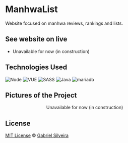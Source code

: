 # ManhwaList

Website focused on manhwa reviews, rankings and lists.

## See website on live

- Unavailable for now (in construction)

## Technologies Used

![Node](https://img.shields.io/badge/-NodeJS-black?style=for-the-badge&logo=node.js)
![VUE](https://img.shields.io/badge/-Vuejs-black?style=for-the-badge&logo=vue.js)
![SASS](https://img.shields.io/badge/-SASS-black?style=for-the-badge&logo=sass)
![Java](https://img.shields.io/badge/-Java-black?style=for-the-badge&logo=openjdk)
![mariadb](https://img.shields.io/badge/-mariadb-black?style=for-the-badge&logo=mariadb)

## Pictures of the Project

<div align="center">

Unavailable for now (in construction)

</div>

## License

[MIT License](./LICENSE) © [Gabriel Silveira](http://gabrielsilveira.tk/)